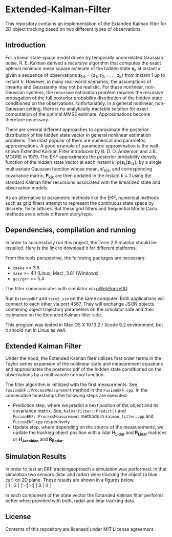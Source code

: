 # Extended-Kalman-Filter
This repository contains an implementation of the Extanded Kalman filter for 2D object tracking based on two different types of observations.

## Introduction
 For a linear state-space model driven by temporally uncorrelated Gaussian noise, R. E. Kalman derived a recursive algorithm that computes the exact optimal minimum mean square estimate of the hidden state <b>s</b><sub>k</sub> at instant <i>k</i> given a sequence of observations <b>z</b><sub>1:k</sub> = {z<sub>1</sub>, z<sub>2</sub>, . . . , z<sub>k</sub>} from instant 1 up to instant <i>k</i>. However, in many real-world scenarios, the assumptions of linearity and Gaussianity may not be realistic. For these nonlinear, non-Gaussian systems, the recursive estimation problem requires the recursive propagation of the full posterior probability distribution of the hidden state conditioned on the observations. Unfortunately, in a general nonlinear, non-Gaussian setting, there is no analytically tractable solution for exact computation of the optimal MMSE estimate. Approximations become therefore necessary.

There are several different approaches to approximate the posterior distribution of the hidden state vector in general nonlinear estimation problems. The most popular of them are numerical and parametric approximations. A good example of parametric approximation is the well-known Extended Kalman Filter introduced by B. D. O. Anderson and J.B. MOORE in 1979. The EKF approximates the posterior probability density function of the hidden state vector at each instant <i>k</i>, <i>p</i>(<b>s</b><sub>k</sub>|<b>z</b><sub>1:k</sub>), by a single multivariate Gaussian function whose mean, <b>s'</b><sub>k|k</sub>, and corresponding covariance matrix, <b>P</b><sub>k|k</sub> are then updated in the instant <i>k + 1</i> using the standard Kalman filter recursions associated with the linearized state and observation models.

As an alternative to parametric methods like the EKF, numerical methods such as grid filters attempt to represent the continuous state space by discrete, finite lattices. But these grid filters and Sequential Monte Carlo methods are a whole different story/repo.

## Dependencies, compilation and running
In order to successfully run this project, the Term 2 Simulator should be installed. Here is the [link](https://github.com/udacity/self-driving-car-sim/releases) to download it for different platforms. 

From the tools perspective, the following packages are necessary:
* ```cmake``` >= 3.5
* ```make``` >= 4.1 (Linux, Mac), 3.81 (Windows)
* ```gcc/g++``` >= 5.4

The filter communicates with simulator via [uWebSocketIO](https://github.com/uWebSockets/uWebSockets).

Run ```ExtendedKF``` and ```term2_sim``` on the same computer. Both applications will connect to each other via port 4567. They will exchange JSON objects containing object trajectory parameters on the simulator side and their estimation on the Extended Kalman filter side. 

This program was tested in Mac OS X 10.13.2 / Xcode 9.2 environment, but it should run in Linux as well.

## Extended Kalman Filter
Under the hood, the Extended Kalman filetr utilizes first order terms in the Taylor series expansion of the nonlinear state and measurement equations and approximates the posterior pdf of the hidden state conditioned on the observations by a multivariate normal function. 

The filter algorithm is initilized with the first measurments. See, ```FusionEKF::ProcessMeasurement``` method in the ```FusionEKF.cpp```. In the consecutive timestamps the following steps are executed:
* Prediction step, where we predict a next positon of the object and its covariance matrix. See, ```KalmanFilter::Predict()``` and ```FusionEKF::ProcessMeasurement``` methods in ```kalman_filter.cpp``` and ```FusionEKF.cpp``` respectively.
* Update step, where depending on the source of the measurements, we update the tracking object position with a lidar <b>H<sub>Lidar</sub></b> and <b>R<sub>Lidar</sub></b> matrices or <b>H<sub>Jacobian</sub></b> and <b>R<sub>Radar</sub></b>.

## Simulation Results
In order to test an EKF trackingapproach a simulation was performed. In that simulation two sensors (lidar and radar) were tracking the object (a blue car) on 2D plane. These results are shown in a figures below.  
| 1  |  2 |
|:-:|:-:|
| 3  | 4  | 

In each component of the state vector the Extanded Kalman filter performs better when provided with both, radar and lidar tracking data.

## License
Contents of this repository are licensed under MIT License agreement.